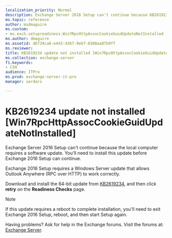 ```yaml
---
localization_priority: Normal
description: Exchange Server 2016 Setup can't continue because KB2619234 isn't installed on the local Windows server.
ms.topic: reference
author: msdmaguire
ms.custom:
- ms.exch.setupreadiness.Win7RpcHttpAssocCookieGuidUpdateNotInstalled
ms.author: dmaguire
ms.assetid: d6734ca6-e443-4367-9eb7-0308aa87b9ff
ms.reviewer:
title: KB2619234 update not installed [Win7RpcHttpAssocCookieGuidUpdateNotInstalled]
ms.collection: exchange-server
f1.keywords:
- CSH
audience: ITPro
ms.prod: exchange-server-it-pro
manager: serdars

---
```


# KB2619234 update not installed [Win7RpcHttpAssocCookieGuidUpdateNotInstalled]

Exchange Server 2016 Setup can't continue because the local computer requires a software update. You'll need to install this update before Exchange 2016 Setup can continue.

Exchange 2016 Setup requires a Windows Server update that allows Outlook Anywhere (RPC over HTTP) to work correctly.

Download and install the 64-bit update from [KB2619234](https://support.microsoft.com/help/2619234), and then click **retry** on the **Readiness Checks** page.

> [!NOTE]
> If this update requires a reboot to complete installation, you'll need to exit Exchange 2016 Setup, reboot, and then start Setup again.

Having problems? Ask for help in the Exchange forums. Visit the forums at: [Exchange Server](https://social.technet.microsoft.com/forums/office/home?category=exchangeserver).
